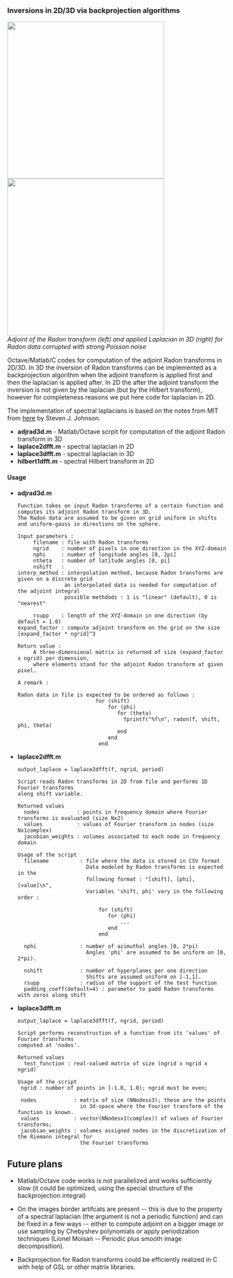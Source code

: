### Inversions in 2D/3D via backprojection algorithms

<p float="center"> 
  <img src="https://github.com/fedor-goncharov/Weighted-ray-Radon-transforms-in-3D/blob/master/pictures/backprojectionv1.png" width="360" />
  <img src="https://github.com/fedor-goncharov/Weighted-ray-Radon-transforms-in-3D/blob/master/pictures/backprojectionv0.png" width="360" />
  <br>
  <em> Adjoint of the Radon transform (left) and applied Laplacian in 3D (right) for Radon data corrupted with strong Poisson noise </em>
</p>


Octave/Matlab/C codes for computation of the adjoint Radon transforms in 2D/3D. In 3D the inversion of Radon transforms 
can be implemented as a backprojection algorithm when the adjoint transform is applied first and then the laplacian is applied after. In 2D the after the adjoint transform the inversion is not given by the laplacian (but by the Hilbert transform), however 
for completeness reasons we put here code for laplacian in 2D. 

The implementation of spectral laplacians is based on the notes from MIT from [here](https://math.mit.edu/~stevenj/fft-deriv.pdf) by Steven J. Johnson. 


  * **adjrad3d.m** - Matlab/Octave scrpit for computation of the adjoint Radon transform in 3D
  * **laplace2dfft.m** - spectral laplacian in 2D
  * **laplace3dfft.m** - spectral laplacian in 3D
  * **hilbert1dfft.m** - spectral Hilbert transform in 2D

#### Usage

 * **adjrad3d.m**
       
       Function takes on input Radon transforms of a certain function and computes its adjoint Radon transform in 3D.  
       The Radon data are assumed to be given on grid uniform in shifts and uniform-gauss in directions on the sphere.

       Input parameters : 
            filename : file with Radon transforms
            ngrid    : number of pixels in one direction in the XYZ-domain
            nphi     : number of longitude angles [0, 2pi]
            ntheta   : number of latitude angles [0, pi]
            nshift   : 
       interp_method : interpolation method, because Radon transforms are given on a discrete grid
                      an interpolated data is needed for computation of the adjoint integral
                      possible methdods : 1 is "linear" (default), 0 is "nearest"
 
            rsupp    : length of the XYZ-domain in one direction (by default = 1.0)
       expand_factor : compute adjoint transform on the grid on the size [expand_factor * ngrid]^3

       Return value : 
            A three-dimensional matrix is returned of size (expand_factor x ngrid) per dimension, 
            where elements stand for the adjoint Radon transform at given pixel.
       
       A remark : 
  
       Radon data in file is expected to be ordered as follows : 
                                for (shift) 
                                    for (phi) 
                                       for (theta)
                                         fprintf("%f\n", radon(f, shift, phi, theta)
                                       end
                                    end
                                 end
                                 
 
 * **laplace2dfft.m**
 
       output_laplace = laplace2dfft(f, ngrid, period)
       
       Script reads Radon transforms in 2D from file and performs 1D Fourier transforms 
       along shift variable. 
       
       Returned values
         nodes            : points in frequency domain where Fourier transforms is evaluated (size Nx2)
         values           : values of Fourier transform in nodes (size Nx1complex)
         jacobian_weights : volumes associated to each node in frequency domain

       Usage of the script
         filename          : file where the data is stored in CSV format
                             Data modeled by Radon transforms is expected in the 
                             following format : "[shift], [phi], [value]\n",
                             Variables 'shift, phi' vary in the following order : 
                 
                                 for (shift) 
                                    for (phi) 
                                        ...
                                    end
                                 end
                                      
         nphi              : number of azimuthal angles [0, 2*pi)
                             Angles 'phi' are assumed to be uniform on [0, 2*pi).

         nshift            : number of hyperplanes per one direction
                             Shifts are assumed uniform on [-1,1].
         rsupp             : radius of the support of the test function
         padding_coeff(default=4) : parameter to padd Radon transforms with zeros along shift
 
 * **laplace3dfft.m**
 
       output_laplace = laplace3dfft(f, ngrid, period)
       
       Script performs reconstruction of a function from its 'values' of Fourier transforms 
       computed at 'nodes'.

       Returned values 
         test_function : real-valued matrix of size (ngrid x ngrid x ngrid)

       Usage of the script
        ngrid : number of points in [-1.0, 1.0); ngrid must be even;
        
        nodes            : matrix of size (NNodesx3); these are the points 
                           in 3d-space where the Fourier transform of the function is known. 
        values           : vector(NNodesx1(complex)) of values of Fourier transforms;
        jacobian_weights : volumes assigned nodes in the discretization of the Riemann integral for 
                           the Fourier transforms
## Future plans

  * Matlab/Octave code works is not parallelized and works sufficiently slow (it could be optimized, using the special 
  structure of the backprojection integral)
  
  * On the images border artifcats are present -- this is due to the property of a spectral laplacian (the argument is 
  not a periodic function) and can be fixed in a few ways -- either to compute adjoint on a bigger image or use sampling 
  by Chebyshev polynomials or apply periodization techniques (Lionel Moisan -- Periodic plus smooth image decomposition).
  
  * Backprojection for Radon transforms could be efficiently realized in C with help of GSL or other matrix libraries. 
